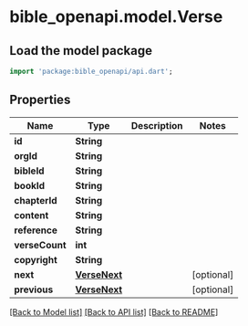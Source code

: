 # bible_openapi.model.Verse

## Load the model package
```dart
import 'package:bible_openapi/api.dart';
```

## Properties
Name | Type | Description | Notes
------------ | ------------- | ------------- | -------------
**id** | **String** |  | 
**orgId** | **String** |  | 
**bibleId** | **String** |  | 
**bookId** | **String** |  | 
**chapterId** | **String** |  | 
**content** | **String** |  | 
**reference** | **String** |  | 
**verseCount** | **int** |  | 
**copyright** | **String** |  | 
**next** | [**VerseNext**](VerseNext.md) |  | [optional] 
**previous** | [**VerseNext**](VerseNext.md) |  | [optional] 

[[Back to Model list]](../README.md#documentation-for-models) [[Back to API list]](../README.md#documentation-for-api-endpoints) [[Back to README]](../README.md)


